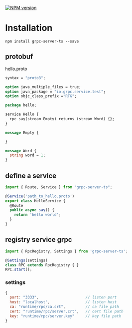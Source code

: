 [![NPM version][npm-image]][npm-url]
# Installation
```
npm install grpc-server-ts --save
```

## protobuf
hello.proto
```proto
syntax = "proto3";

option java_multiple_files = true;
option java_package = "io.grpc.service.test";
option objc_class_prefix ="RTG";

package hello;

service Hello {
  rpc say(stream Empty) returns (stream Word) {};
}

message Empty {

}

message Word {
  string word = 1;
}
```

## define a service
```ts
import { Route, Service } from "grpc-server-ts";

@Service('path_to_hello.proto')
export class HelloService {
  @Route
  public async say() {
    return 'hello world';
  }
}
```

## registry service grpc
```ts
import { RpcRegistry, Settings } from 'grpc-server-ts';

@Settings(settings)
class RPC extends RpcRegistry { }
RPC.start();
```

### settings
```js
{
  port: "3333",                     // listen port
  host: "localhost",                // listen host
  ca: "runtime/rpc/ca.crt",         // ca file path
  cert: "runtime/rpc/server.crt",   // cert file path
  key: "runtime/rpc/server.key"     // key file path
}
```

[npm-image]: https://img.shields.io/npm/v/grpc-server-ts.svg?style=flat-square
[npm-url]: https://www.npmjs.com/package/grpc-server-ts